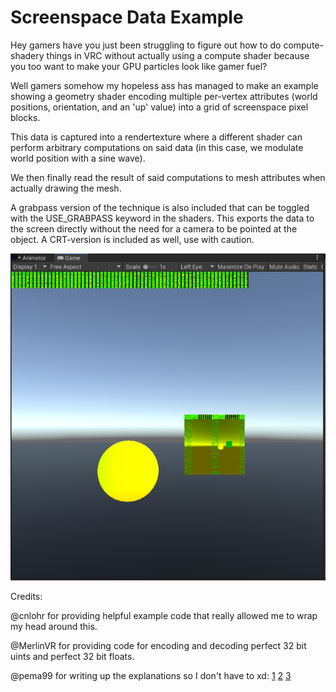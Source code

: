 # Screenspace Data Example

Hey gamers have you just been struggling to figure out how to do compute-shadery things in VRC without actually using a compute shader because you too want to make your GPU particles look like gamer fuel? 

Well gamers somehow my hopeless ass has managed to make an example showing a geometry shader encoding multiple per-vertex attributes (world positions, orientation, and an 'up' value) into a grid of screenspace pixel blocks.

This data is captured into a rendertexture where a different shader can perform arbitrary computations on said data (in this case, we modulate world position with a sine wave). 

We then finally read the result of said computations to mesh attributes when actually drawing the mesh.

A grabpass version of the technique is also included that can be toggled with the USE_GRABPASS keyword in the shaders. This exports the data to the screen directly without the need for a camera to be pointed at the object. A CRT-version is included as well, use with caution.

![img](./Images/1.png)

 Credits: 

 @cnlohr for providing helpful example code that really allowed me to wrap my head around this.

 @MerlinVR for providing code for encoding and decoding perfect 32 bit uints and perfect 32 bit floats.

 @pema99 for writing up the explanations so I don't have to xd: [1](https://github.com/pema99/shader-knowledge/blob/main/tips-and-tricks.md#encoding-and-decoding-data-in-a-grabpass) [2](https://github.com/pema99/shader-knowledge/blob/main/tips-and-tricks.md#easy-way-to-show-uv-unwrap-in-clipspace) [3](https://github.com/pema99/shader-knowledge/blob/main/geometry-shaders.md#blitting-to-camera-loops-or-cameras-in-general) 